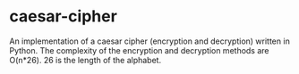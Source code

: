# caesar-cipher
An implementation of a caesar cipher (encryption and decryption) written in Python. The complexity of the encryption and decryption methods are O(n*26). 26 is the length of the alphabet.

